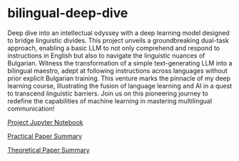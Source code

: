 # bilingual-deep-dive

Deep dive into an intellectual odyssey with a deep learning model designed to bridge linguistic divides. This project unveils a groundbreaking dual-task approach, enabling a basic LLM to not only comprehend and respond to instructions in English but also to navigate the linguistic nuances of Bulgarian. Witness the transformation of a simple text-generating LLM into a bilingual maestro, adept at following instructions across languages without prior explicit Bulgarian training. This venture marks the pinnacle of my deep learning course, illustrating the fusion of language learning and AI in a quest to transcend linguistic barriers. Join us on this pioneering journey to redefine the capabilities of machine learning in mastering multilingual communication!

[Project Jupyter Notebook](https://github.com/georgiptr/bilingual-deep-dive/blob/main/Course%20Project/Mastering%20Instructions%20in%20Bulgarian%20-%20A%20Dual-Task%20Deep%20Learning%20Approach%20by%20Georgi%20Petrov.ipynb)

[Practical Paper Summary](https://github.com/georgiptr/bilingual-deep-dive/blob/main/Practical%20Paper%20Summary/Multimodal%20Foundation%20Models%20For%20Echocardiogram%20Interpretation%20Paper%20Summary%20by%20Georgi%20Petrov.ipynb)

[Theoretical Paper Summary](https://github.com/georgiptr/bilingual-deep-dive/blob/main/Theoretical%20Paper%20Summary/Attention%20Is%20All%20You%20Need%20Paper%20Summary%20by%20Georgi%20Petrov.ipynb)
